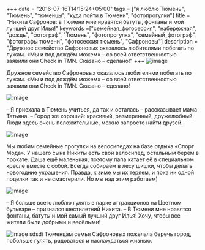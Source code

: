 +++
date = "2016-07-16T14:15:24+05:00"
tags = ["я люблю Тюмень", "Тюмень", "тюменцы", "куда пойти в Тюмени", "фотопрогулки"]
title = "Никита Сафронов: в Тюмени мне нравятся батуты, фонтаны и мой лучший друг Илья!"
keywords =["семейная_фотосессия", "набережная", "дождь", "фотограф", "Тюмень", "фотопрогулка", "семейный_фотограф", "фотографы тюмени", "фотосессия тюмень", "Сафроновы"]
description = "Дружное семейство Сафроновых оказалось любителями побегать по лужам. «Мы и под дождём можем» – со всей ответственностью заявили они Check in TMN. Сказано – сделано!"
+++
![image](/post/safronovi_third.jpg)

Дружное семейство Сафроновых оказалось любителями побегать по лужам. «Мы и под дождём можем» – со всей ответственностью заявили они Check in TMN. Сказано – сделано!
<!--more-->
![image](/post/safronovi_first.jpg)

– Я приехала в Тюмень учиться, да так и осталась – рассказывает мама Татьяна. – Город же хороший: красивый, размеренный, дружелюбный. Люди здесь очень положительные,
 можно запросто найти друзей. 

![image](/post/safronovi_second.jpg)

Мы любим семейные прогулки на велосипедах на базе отдыха «Спорт Мода». У нашего сына Никиты есть свой велосипед, остальным берём в прокате. Даша ещё маленькая,
 поэтому папа катает её в специальном кресле вместе с собой. Всегда собираем в лесу шишки, чтобы делать новогодние украшения. Правда, к зиме мы их теряем, и пока ни одной
  поделки так и не смастерили. Но мы над этим работаем) 

![image](/post/safronovi_fifth.jpg)

– Я больше всего люблю гулять в парке аттракционов на Цветном бульваре – признался шестилетний Никита. – В Тюмени мне нравятся фонтаны, батуты 
и мой самый лучший друг Илья! Хочу, чтобы все жители были добрыми и весёлыми!

![image](/post/safronovi_fourth.jpg)
sdsdi
Тюменцам семья Сафроновых пожелала беречь город, побольше гулять, радоваться и наслаждаться жизнью.
